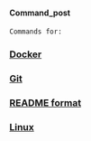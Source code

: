 #### Command_post

`Commands for:`
### [Docker](https://github.com/kda33/Command_post/blob/main/Docker_commands.md)
### [Git](https://github.com/kda33/Command_post/blob/main/Git.md)
### [README format](https://github.com/kda33/Command_post/tree/main/format-README)
### [Linux](https://github.com/kda33/Command_post/blob/main/Linux.md)
